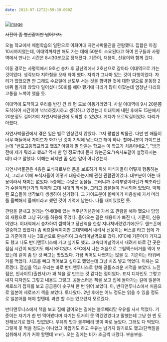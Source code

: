 ```yaml
---
date: 2013-07-12T22:59:38.000Z
---
```


<p><a href="/images/migrated-photos/2013/07/wpid-img_20130712_112323.jpg"><img class="alignnone size-full" title="IMG_20130712_112323.jpg" alt="image" src="/images/migrated-photos/2013/07/wpid-img_20130712_112323.jpg" /></a></p>
<p><span style="text-decoration:line-through;">사진이 좀 병신같지만 넘어가자.</span></p>
<p>오늘 학교에서 체험학습의 일환으로 이화여대 자연사박물관을 관람했다. 집합은 아침 10시까지였는데, 이대역까지만 해도 가는 데에 50분이 소요된다고 하여 친구들과 사평역에서 만나는 시간은 8시30분으로 정해졌다. 기준이, 채용이, 신웅이와 함께 갔다.</p>
<p>이동 경로는 사평역에서 9호선 승차 후 당산역에서 2호선으로 갈아타 이대역으로 가는 것이었다. 생각보다 지하철을 오래 타야 했다. 자리가 그나마 있는 것이 다행이었다. 자리가 없었으면 안 그래도 수요일에 선도부 서는 것을 깜박한 것에 대한 벌으로 운동장 2바퀴 돌기와 앉았다 일어섰다 50회를 해야 했기에 다리가 많이 아팠는데 엄청난 다리의 고통을 느껴야 했을 듯.</p>
<p>이대역에 도착하고 우리를 반긴 건 꽤 먼 도보 이동거리였다. 사실 이대역에 9시 20분쯤 도착하여 시간이야 넉넉하겠지하고 생각하고 있었는데 이대역에 내린 후에도 15분에서 20분정도 걸어가야 자연사박물관에 도착할 수 있었다. 게다가 오르막길이었다. 다리가 아팠다.</p>
<p>자연사박물관에서 겪은 일은 별로 인상깊지 않았다. 그저 평범한 박물관. 다만 반 애들이 너무 떠들어서 가이드가 화가 난 것이 기억에 남는다고 해야 하나. 할머니분이 가이드셨는데 &quot;반포고등학교라고 했죠? 이렇게 말 안듣는 학교는 이 학교가 처음이네요.&quot;, &quot;방금 전에 제가 뭐라고 했죠? 역시 한 명 정도밖에 듣지 않는군요.&quot;(속사포같이 설명하시는데!) 라고 말했다. 이해는 되지만 좀 심한 말이 아니었는지.</p>
<p>자연사박물관은 4층은 포식자로부터 몸을 보호하기 위해 피식자들이 어떻게 행동하는지, 그리고 이에 포식자들이 어떻게 대응하는지에 관한 관람관이었다. 대부분이 아는 내용이라서 재미는 없었다. 5층에는 수많은 동물들, 그러니까 수리부엉이라던가 백조라던가 수달이라던가의 박제와 고대 시대의 화석들, 그리고 광물들이 전시되어 있었다. 박제된 모습들이 생각보다 생생하여 신기했다. 그 가이드분이 올빼미가 미용실에 가서 머리를 올빽해서 올빼미라고 했던 것이 기억에 남는다. 나름 재미있었던 듯.</p>
<p>관람을 끝내고 원래는 연세대에 있는 백주년기념관에 가서 또 관람을 해야 했으나 담임의 재량으로 그냥 귀가를 허용해 주었다. 돌아오는 길은 채용이가 빠진 나, 기준이, 신웅이였다. 이대역에서 승차하여 깜박하고 당산역을 한참 지나쳐버렸었기에(모두 핸드폰에 열중하고 있었다) 좀 비효율적이지만 교대역에서 내려서 신웅이는 버스를 타고 집에 가고 기준이와 나는 3호선으로 환승하여 고속터미널역으로 갔다. KFC에 기준이가 가자고도 했고 나도 반디앤루니스에 가고 싶기도 했고. 고속터미널역에서 내려서 바로 간 곳은 점심 시간이 되었기도 해서 KFC였다. KFC에서 나는 처음으로 그릴맥스버거를 먹어 보았는데 겉이 좀 탄 것 빼고는 맛있었다. 가끔 먹어도 나쁘지는 않을 듯. 기준이는 타워버거를 먹었다. 치즈를 빼고 먹어보고 싶다고 했었는데 그냥 치즈 넣고 먹었다. 이유는 모르겠다. 점심을 먹고 우리는 바로 반디앤루니스로 향해 공돌스러운 서적을 보았다. 느낀 점은, 인사이트(출판사)가 꽤 책을 잘 만드는 것 같다는 점이었다. 표지 디자인도 그렇고 내지 디자인도 그렇고 내용도 그렇고. 공돌스러운 책을 보고 집에 돌아가는 길에 일본어 세로쓰기 잡지를 보고 궁금증이 솟구쳐 한 번 읽어 보았다. 아, 반디앤루니스에서 처음으로 일본어 세로쓰기 책을 보았다. 토나왔다. 2년 후에는 어느 정도는 읽을 수 있을 정도로 일본어를 해야 할텐데. 과연 할 수는 있으련지 모르겠다.</p>
<p>반디앤루니스에서 책을 보고 집에 걸어오는 길에는 블루베리맛 우유를 사서 먹었다. 기준이는 자기가 한 번 먹어봤다며 자기는 도저히 못 먹겠었었다고 말했는데 그냥 한 번 도전해보기로 했다. 맛없었다. 우유의 맛과 블루베리 맛이 따로 놀았다. 그래도 다 먹었다. 그렇게 못 먹을 정도는 아니었고 아깝기도 하고 우유는 남기지 않기로도 했고(단백질을 섭취해서 키가 커야 할텐데 ㅠㅠ). 오는 길에는 비가 조금씩 내렸다. 부슬부슬.</p>
